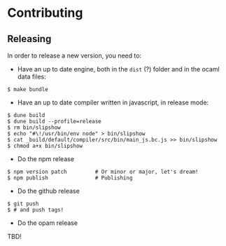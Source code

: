 # Contributing

## Releasing

In order to release a new version, you need to:

- Have an up to date engine, both in the `dist` (?) folder and in the ocaml data files:

```
$ make bundle
```

- Have an up to date compiler written in javascript, in release mode:

```
$ dune build
$ dune build --profile=release
$ rm bin/slipshow
$ echo "#\!/usr/bin/env node" > bin/slipshow
$ cat _build/default/compiler/src/bin/main_js.bc.js >> bin/slipshow
$ chmod a+x bin/slipshow
```

- Do the npm release

```
$ npm version patch         # Or minor or major, let's dream!
$ npm publish               # Publishing
```

- Do the github release

```
$ git push
$ # and push tags!
```

- Do the opam release

TBD!
